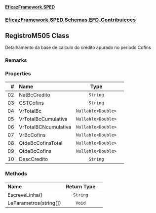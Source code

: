 #### [EficazFramework.SPED](EficazFrameworkSPED.md 'EficazFramework SPED')
### [EficazFramework.SPED.Schemas.EFD_Contribuicoes](EficazFramework.SPED.Schemas.EFD_Contribuicoes.md 'EficazFramework.SPED.Schemas.EFD_Contribuicoes')

## RegistroM505 Class

Detalhamento da base de calculo do crédito apurado no período Cofins

### Remarks
### Properties

| # | Name | Type | |
| ---: | :--- | :---: | :--- |
| 02 | NatBcCredito | `String` |  |
| 03 | CSTCofins | `String` |  |
| 04 | VrTotalBc | `Nullable<Double>` |  |
| 05 | VrTotalBcCumulativa | `Nullable<Double>` |  |
| 06 | VrTotalBCNcumulativa | `Nullable<Double>` |  |
| 07 | VrBcCofins | `Nullable<Double>` |  |
| 08 | QtdeBcCofinsTotal | `Nullable<Double>` |  |
| 09 | QtdeBcCofins | `Nullable<Double>` |  |
| 10 | DescCredito | `String` |  |
### Methods

| Name | Return Type | |
| :--- | :---: | :--- |
| EscreveLinha() | `String` |  |
| LeParametros(string[]) | `Void` |  |
